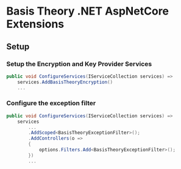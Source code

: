 # Basis Theory .NET AspNetCore Extensions

## Setup

### Setup the Encryption and Key Provider Services

```csharp
public void ConfigureServices(IServiceCollection services) =>
    services.AddBasisTheoryEncryption()
    ...
```

### Configure the exception filter

```csharp
public void ConfigureServices(IServiceCollection services) =>
    services
        ...
        .AddScoped<BasisTheoryExceptionFilter>();
        .AddControllers(o =>
        {
            options.Filters.Add<BasisTheoryExceptionFilter>();
        })
        ...
```
